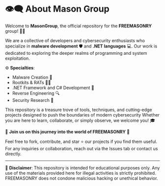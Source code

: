 # 👁‍🗨 About Mason Group

Welcome to **MasonGroup**, the official repository for the **FREEMASONRY** group! 🏴‍☠️

We are a collective of developers and cybersecurity enthusiasts who specialize in **malware development** 🛡️ and **.NET languages** 💻. Our work is dedicated to exploring the deeper realms of programming and system exploitation.

⚙️ **Specialties**:
- Malware Creation 🐍
- Rootkits & RATs 🕵️‍♂️
- .NET Framework and C# Development 🚀
- Reverse Engineering 🔍
- Security Research 🧠

This repository is a treasure trove of tools, techniques, and cutting-edge projects designed to push the boundaries of modern cybersecurity Whether you are here to learn, collaborate, or simply observe, we welcome you! 🎓

🖤 **Join us on this journey into the world of FREEMASONRY** 🖤

Feel free to fork, contribute, and star ⭐ our projects if you find them useful. For any inquiries or collaboration, reach out via the Issues tab or contact us directly.

---

🚨 **Disclaimer**: This repository is intended for educational purposes only. Any use of the materials provided here for illegal activities is strictly prohibited. FREEMASONRY does not condone malicious hacking or unethical behavior.
